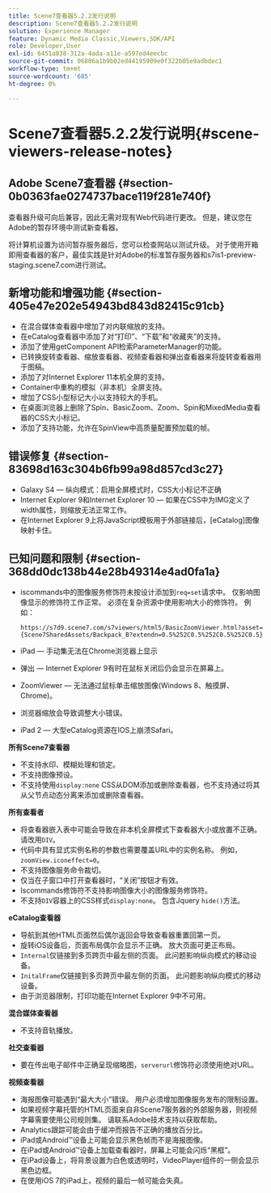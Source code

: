 ```yaml
---
title: Scene7查看器5.2.2发行说明
description: Scene7查看器5.2.2发行说明
solution: Experience Manager
feature: Dynamic Media Classic,Viewers,SDK/API
role: Developer,User
exl-id: 6451a838-312a-4ada-a11e-a597ed4eecbc
source-git-commit: 06806a1b9b02ed44195909e0f322b05e9adbdec1
workflow-type: tm+mt
source-wordcount: '685'
ht-degree: 0%

---
```


# Scene7查看器5.2.2发行说明{#scene-viewers-release-notes}

## Adobe Scene7查看器 {#section-0b0363fae0274737bace119f281e740f}

查看器升级可向后兼容，因此无需对现有Web代码进行更改。 但是，建议您在Adobe的暂存环境中测试新查看器。

将计算机设置为访问暂存服务器后，您可以检查网站以测试升级。 对于使用开箱即用查看器的客户，最佳实践是针对Adobe的标准暂存服务器和s7is1-preview-staging.scene7.com进行测试。

## 新增功能和增强功能 {#section-405e47e202e54943bd843d82415c91cb}

* 在混合媒体查看器中增加了对内联缩放的支持。
* 在eCatalog查看器中添加了对“打印”、“下载”和“收藏夹”的支持。
* 添加了使用getComponent API检索ParameterManager的功能。
* 已转换旋转查看器、缩放查看器、视频查看器和弹出查看器来将旋转查看器用于图稿。
* 添加了对Internet Explorer 11本机全屏的支持。
* Container中重构的模拟（非本机）全屏支持。
* 增加了CSS小型标记大小以支持较大的手机。
* 在桌面浏览器上删除了Spin、BasicZoom、Zoom、Spin和MixedMedia查看器的CSS大小标记。
* 添加了支持功能，允许在SpinView中高质量配置预加载的帧。

## 错误修复 {#section-83698d163c304b6fb99a98d857cd3c27}

* Galaxy S4 — 纵向模式：启用全屏模式时，CSS大小标记不正确
* Internet Explorer 9和Internet Explorer 10 — 如果在CSS中为IMG定义了width属性，则缩放无法正常工作。
* 在Internet Explorer 9上将JavaScript模板用于外部链接后，[eCatalog]图像映射卡住。

## 已知问题和限制 {#section-368dd0dc138b44e28b49314e4ad0fa1a}

* iscommands中的图像服务修饰符未按设计添加到`req=set`请求中。 仅影响图像显示的修饰符工作正常。 必须在复杂资源中使用影响大小的修饰符。 例如：

  ```
  https://s7d9.scene7.com/s7viewers/html5/BasicZoomViewer.html?asset= {Scene7SharedAssets/Backpack_B?extendn=0.5%252C0.5%252C0.5%252C0.5}
  ```

* iPad — 手动集无法在Chrome浏览器上显示
* 弹出 — Internet Explorer 9有时在鼠标关闭后仍会显示在屏幕上。
* ZoomViewer — 无法通过鼠标单击缩放图像(Windows 8、触摸屏、Chrome)。
* 浏览器缩放会导致调整大小错误。
* iPad 2 — 大型eCatalog资源在IOS上崩溃Safari。

**所有Scene7查看器**

* 不支持水印、模糊处理和锁定。
* 不支持图像预设。
* 不支持使用`display:none` CSS从DOM添加或删除查看器，也不支持通过将其从父节点动态分离来添加或删除查看器。

**所有查看者**

* 将查看器嵌入表中可能会导致在非本机全屏模式下查看器大小或放置不正确。 请改用`DIV`。
* 代码中具有显式实例名称的参数也需要覆盖URL中的实例名称。 例如，`zoomView.iconeffect=0`。
* 不支持图像服务命令裁切。
* 仅当在子窗口中打开查看器时，“关闭”按钮才有效。
* Iscommands修饰符不支持影响图像大小的图像服务修饰符。
* 不支持`DIV`容器上的CSS样式`display:none`。 包含Jquery `hide()`方法。

**eCatalog查看器**

* 导航到其他HTML页面然后偶尔返回会导致查看器重置回第一页。
* 旋转iOS设备后，页面布局偶尔会显示不正确。 放大页面可更正布局。
* `Internal`仅链接到多页跨页中最左侧的页面。 此问题影响纵向模式的移动设备。
* `InitalFrame`仅链接到多页跨页中最左侧的页面。 此问题影响纵向模式的移动设备。
* 由于浏览器限制，打印功能在Internet Explorer 9中不可用。

**混合媒体查看器**

* 不支持音轨播放。

**社交查看器**

* 要在传出电子邮件中正确呈现缩略图，`serverurl`修饰符必须使用绝对URL。

**视频查看器**

* 海报图像可能遇到“最大大小”错误。 用户必须增加图像服务发布的限制设置。
* 如果视频字幕托管的HTML页面来自非Scene7服务器的外部服务器，则视频字幕需要使用公司规则集。 请联系Adobe技术支持以获取帮助。
* Analytics跟踪可能会由于缓冲而报告不正确的播放百分比。
* iPad或Android™设备上可能会显示黑色帧而不是海报图像。
* 在iPad或Android™设备上加载查看器时，屏幕上可能会闪烁“黑框”。
* 在iPad设备上，将背景设置为白色或透明时，VideoPlayer组件的一侧会显示黑色边框。
* 在使用iOS 7的iPad上，视频的最后一帧可能会失真。
